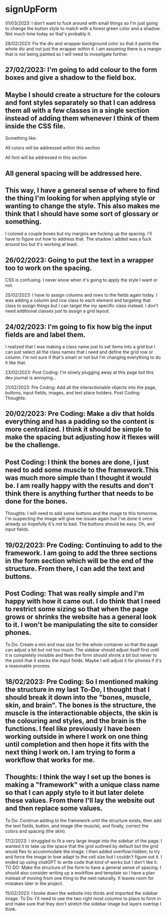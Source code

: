 # signUpForm

01/03/2023:
I don't want to fuck around with small things so I'm just going to change the button style to match with a forest green color and a shadow. Not much time today so that's probably it.

28/02/2023:
Fix the div and wrapper background color so that it paints the whole div and not just the wrapper within it. I am assuming there is a margin that is not being painted so I will need to investigate further.

27/02/2023:
I'm going to add colour to the form boxes and give a shadow to the field box.
---
Maybe I should create a structure for the colours and font styles separately so that I can address them all with a few classes in a single section instead of adding them whenever I think of them inside the CSS file.
---
Something like:
<!-- Colors -->
All colors will be addressed within this section
<!-- Font -->
All font will be addressed in this section
<!-- Maybe Spacing -->
All general spacing will be addressed here.
---
This way, I have a general sense of where to find the thing I'm looking for when applying style or wanting to change the style. This also makes me think that I should have some sort of glossary or something.
---
I colored a couple boxes but my margins are fucking up the spacing. I'll have to figure out how to address that. The shadow I added was a fuck around too but it's working at least.

26/02/2023:
Going to put the text in a wrapper too to work on the spacing.
---
CSS is confusing. I never know when it's going to apply the style I want or not.

25/02/2023:
I have to assign columns and rows to the fields again today. I was adding a column and row class to each element and targeting that class to assign things but I can target the my specific class instead. I don't need additional classes just to assign a grid layout.

24/02/2023:
I'm going to fix how big the input fields are and label them.
---
I realized that I was making a class name just to set items into a grid but I can just select all the class names that I need and define the grid row or column. I'm not sure if that's smart or not but I'm changing everything to do it like that.

23/02/2023:
Post Coding: I'm slowly plugging away at this page but this dev journal is annoying...

21/02/2023:
Pre Coding: Add all the interactionable objects into the page, buttons, input fields, images, and text place holders.
Post Coding:
Thoughts:

20/02/2023:
Pre Coding: Make a div that holds everything and has a padding so the content is more centralized. I think it should be simple to make the spacing but adjusting how it flexes will be the challenge.
---
Post Coding: I think the bones are done, I just need to add some muscle to the framework.This was much more simple than I thought it would be. I am really happy with the results and don't think there is anything further that needs to be done for the bones.
---
Thoughts: I will need to add some buttons and the image to this tomorrow. I'm suspecting the image will give me issues again but I've done it once already so hopefully it's not to bad. The buttons should be easy. Oh, and input fields.

19/02/2023:
Pre Coding: Continuing to add to the framework. I am going to add the three sections in the form section which will be the end of the structure. From there, I can add the text and buttons.
---
Post Coding: That was really simple and I'm happy with how it came out. I do think that I need to restrict some sizing so that when the page grows or shrinks the website has a general look to it. I won't be manipulating the site to consider phones.
---
To Do: Create a min and max size for the whole container so that the page can adjust a bit but not too much. The sidebar should adjust itself first until it is completely invisible and then the form should shrink a bit but never to the point that it stacks the input fields. Maybe I will adjust it for phones if it's a reasonable process.

18/02/2023:
Pre Coding: So I mentioned making the structure in my last To-Do, I thought that I should break it down into the "bones, muscle, skin, and brain". The bones is the structure, the muscle is the interactionable objects, the skin is the colouring and styles, and the brain is the functions. I feel like previously I have been working outside in where I work on one thing until completion and then hope it fits with the next thing I work on. I am trying to form a workflow that works for me.
---
Thoughts: I think the way I set up the bones is making a "framework" with a unique class name so that I can apply style to it but later delete these values. From there I'll lay the website out and then replace some values.
---
To Do: Continue adding to the framework until the structure exists, then add the text fields, button, and image (the muscle), and finally, correct the colors and spacing (the skin).

17/2/2023:
I struggled to fit a very large image into the sidebar of the page. I wanted it to take up the space that the grid outlined by default but the grid would flex to accommodate the image. I then added overflow:hidden; to try and force the image to lose adapt to the cell size but I couldn't figure out it. I ended up using chatGPT to write code that kind of works but I don't like it.
TO DO:
Make the structure of the form to have a general sense of spacing. I should also consider writing up a workflow and template so I have a plan instead of moving from one thing to the next naturally. It leaves room for mistakes later in the project.

15/02/2023:
I broke down the website into thirds and imported the sidebar image.
To Do:
I'll need to use the two right most columns to place to form in and make sure that they don't stretch the sidebar image but layers overtop I think.